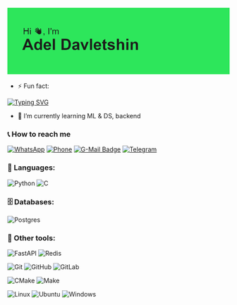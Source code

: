 ![1.png](header.png)
- ⚡ Fun fact:



[![Typing SVG](https://readme-typing-svg.herokuapp.com?color=%2336BCF7&lines=School+21+student)](https://git.io/typing-svg)

- 🌱 I’m currently learning ML & DS, backend

  
### 📞 How to reach me

[![WhatsApp](https://img.shields.io/badge/WhatsApp-25d366?style=for-the-badge&logo=whatsapp&logoColor=white)](https://wa.me/79829328383)
[![Phone](https://img.shields.io/badge/Phone-00ff80?style=for-the-badge)](tel:+79126639126)
[![G-Mail Badge](https://img.shields.io/badge/Gmail-D14836?style=for-the-badge&logo=gmail&logoColor=white)](mailto:Aldavletshina77654@yandex.ru)
[![Telegram](https://img.shields.io/badge/Telegram-2CA5E0?style=for-the-badge&logo=telegram&logoColor=white)](https://t.me/king4got10)


### 🚀 Languages:

![Python](https://img.shields.io/badge/python-%233776AB.svg?style=for-the-badge&logo=python&logoColor=white)
![C](https://img.shields.io/badge/C-%2300599C.svg?style=for-the-badge&logo=c&logoColor=white)



### 🗄️ Databases:

![Postgres](https://img.shields.io/badge/postgres-%23316192.svg?style=for-the-badge&logo=postgresql&logoColor=white)


### 👾 Other tools:

![FastAPI](https://img.shields.io/badge/FastAPI-%2300C7B7.svg?style=for-the-badge&logo=fastapi&logoColor=white)
![Redis](https://img.shields.io/badge/Redis-%23DC382D.svg?style=for-the-badge&logo=redis&logoColor=white)


![Git](https://img.shields.io/badge/git-%23F05033.svg?style=for-the-badge&logo=git&logoColor=white)
![GitHub](https://img.shields.io/badge/github-%23121011.svg?style=for-the-badge&logo=github&logoColor=white)
![GitLab](https://img.shields.io/badge/gitlab-%23181717.svg?style=for-the-badge&logo=gitlab&logoColor=white)
  
![CMake](https://img.shields.io/badge/CMake-%23008FBA.svg?style=for-the-badge&logo=cmake&logoColor=white)
![Make](https://img.shields.io/badge/Make-%23008FBA.svg?color=red&style=for-the-badge&logo=Make&logoColor=white)

![Linux](https://img.shields.io/badge/Linux-FCC624?style=for-the-badge&logo=linux&logoColor=black)
![Ubuntu](https://img.shields.io/badge/Ubuntu-E95420?style=for-the-badge&logo=ubuntu&logoColor=white)
![Windows](https://img.shields.io/badge/Windows-0078D6?style=for-the-badge&logo=windows&logoColor=white)
